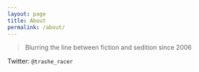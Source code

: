 ```yaml
---
layout: page
title: About
permalink: /about/
---
```


> Blurring the line between fiction and sedition since 2006

Twitter: `@trashe_racer`
